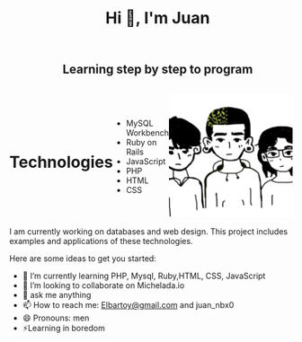 <!--h1 without bottom border-->
<div id="user-content-toc">
  <ul align="center">
    <summary><h1 style="display: inline-block">Hi 👋, I'm Juan</h1></summary>
  </ul>
  </div>



<div id="user-content-toc">
  <ul align="center">
    <summary><h2 style="display: inline-block">Learning step by step to  program</h2></summary>
  </ul>
  </div>

<div style="display: flex; justify-content: space-between; align-items: center;">
<h1> Technologies </h1>

  <div>
    <ul>
      <li>MySQL Workbench</li>
      <li>Ruby on Rails</li>
      <li>JavaScript</li>
      <li>PHP</li>
      <li>HTML</li>
      <li>CSS</li>
    </ul>
  </div>
  <div>
    <img src="img/intro.png" alt="intro" width="400"/>
  </div>
</div>


<!-- Descriptions abut me --->

I am currently working on databases and web design. This project includes examples and applications of these technologies.







Here are some ideas to get you started:


- 🌱 I’m currently learning PHP, Mysql, Ruby,HTML, CSS, JavaScript
- 👯 I’m looking to collaborate on Michelada.io
- 💬 ask me anything
- 📫 How to reach me: Elbartoy@gmail.com and juan_nbx0
- 😄 Pronouns: men
- ⚡Learning in boredom
